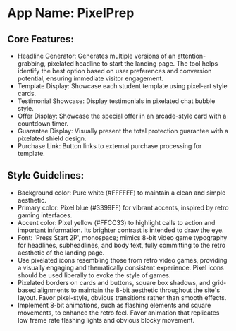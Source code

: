 # **App Name**: PixelPrep

## Core Features:

- Headline Generator: Generates multiple versions of an attention-grabbing, pixelated headline to start the landing page. The tool helps identify the best option based on user preferences and conversion potential, ensuring immediate visitor engagement.
- Template Display: Showcase each student template using pixel-art style cards.
- Testimonial Showcase: Display testimonials in pixelated chat bubble style.
- Offer Display: Showcase the special offer in an arcade-style card with a countdown timer.
- Guarantee Display: Visually present the total protection guarantee with a pixelated shield design.
- Purchase Link: Button links to external purchase processing for template.

## Style Guidelines:

- Background color: Pure white (#FFFFFF) to maintain a clean and simple aesthetic.
- Primary color: Pixel blue (#3399FF) for vibrant accents, inspired by retro gaming interfaces.
- Accent color: Pixel yellow (#FFCC33) to highlight calls to action and important information. Its brighter contrast is intended to draw the eye.
- Font: 'Press Start 2P', monospace; mimics 8-bit video game typography for headlines, subheadlines, and body text, fully committing to the retro aesthetic of the landing page.
- Use pixelated icons resembling those from retro video games, providing a visually engaging and thematically consistent experience. Pixel icons should be used liberally to evoke the style of games.
- Pixelated borders on cards and buttons, square box shadows, and grid-based alignments to maintain the 8-bit aesthetic throughout the site's layout. Favor pixel-style, obvious transitions rather than smooth effects.
- Implement 8-bit animations, such as flashing elements and square movements, to enhance the retro feel. Favor animation that replicates low frame rate flashing lights and obvious blocky movement.